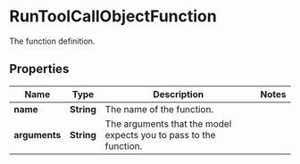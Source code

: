 

# RunToolCallObjectFunction

The function definition.

## Properties

| Name | Type | Description | Notes |
|------------ | ------------- | ------------- | -------------|
|**name** | **String** | The name of the function. |  |
|**arguments** | **String** | The arguments that the model expects you to pass to the function. |  |



